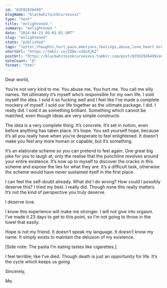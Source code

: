 ```yaml
---
id: "83592926499"
blogName: "blackwhiteinkcurvesxxx"
type: "text"
title: "enlightened."
summary: "enlightened."
date: "2014-04-23 05:01:01 GMT"
slug: "enlightened"
state: "published"
tags: "letter,thoughts,hurt,pain,emotions,feelings,abuse,love,heart break,sad,desperate,struggle"
shortUrl: "https://tmblr.co/ZZ0w-n1DsXjKZ"
postUrl: "https://blackwhiteinkcurvesxxx.tumblr.com/post/83592926499/enlightened"
noteCount: "0"
format: "html"
---
```


Dear world,

You’re not very kind to me. You abuse me. You hurt me. You call me silly names. Yet ultimately it’s myself who’s responsible for my own life. I sold myself the idea. I sold it so fucking well and I feel like I’ve made a complete mockery of myself. I sold our life together as the ultimate package. I did. I really did. I sold it as something brilliant. Something which cannot be matched, even though ideas are very simple constructs.

The idea is a very complete thing. It’s concrete. It’s set in notion, even before anything has taken place. It’s hope. You sell yourself hope, because it’s all you really have when you’re desperate to feel enlightened. It doesn’t make you feel any more human or capable, but it’s something.

It’s an elaborate scheme so you can pretend to feel again. One great big joke for you to laugh at, only the realise that the punchline revolves around your entire existence. It’s now up to myself to discover the cracks in this scheme and expose the lies for what they are. It’s a difficult task, otherwise the scheme would have never sustained itself in the first place.

I can feel the self-doubt already. What did I do wrong? How could I possibly deserve this? I tried my best. I really did. Though none this really matters. It’s not the kind of perspective you truly deserve. 

I deserve love.

I know this experience will make me stronger. I will not give into orgasm. I’ve made it 23 days to get to this point, so I’m not going to throw in the towel that easily.

Hope is not my friend. It doesn’t speak my language. It doesn’t know my name. It simply exists to maintain the delusion of my existence.

[Side note: The pasta I’m eating tastes like cigarettes.]

I feel terrible; like I’ve died. Though death is just an opportunity for life. It’s the cycle which keeps us going.

Sincerely,

Me.